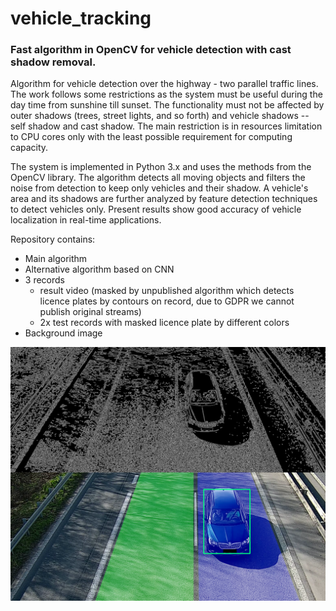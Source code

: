 # vehicle_tracking
### Fast algorithm in OpenCV for vehicle detection with cast shadow removal. 


Algorithm for vehicle detection over the highway - two parallel traffic lines. The work follows some restrictions as the system must be useful during the day time from sunshine till sunset. The functionality must not be affected by outer shadows (trees, street lights, and so forth) and vehicle shadows -- self shadow and cast shadow. The main restriction is in resources limitation to CPU cores only with the least possible requirement for computing capacity.

The system is implemented in Python 3.x and uses the methods from the OpenCV library. The algorithm detects all moving objects and filters the noise from detection to keep only vehicles and their shadow. A vehicle's area and its shadows are further analyzed by feature detection techniques to detect vehicles only.
Present results show good accuracy of vehicle localization in real-time applications.

Repository contains:
* Main algorithm
* Alternative algorithm based on CNN
* 3 records 
  *  result video (masked by unpublished algorithm which detects licence plates by contours on record, due to GDPR we cannot publish original streams)
  *  2x test records with masked licence plate by different colors 
* Background image

![GitHub Logo](/contours_with_detected.png)


